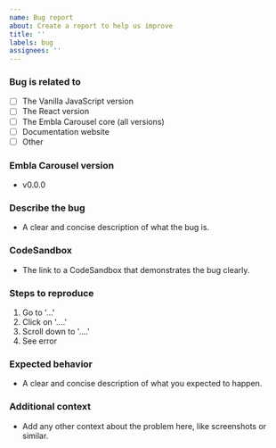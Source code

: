 ```yaml
---
name: Bug report
about: Create a report to help us improve
title: ''
labels: bug
assignees: ''
---
```


### Bug is related to

- [ ] The Vanilla JavaScript version
- [ ] The React version
- [ ] The Embla Carousel core (all versions)
- [ ] Documentation website
- [ ] Other

### Embla Carousel version

- v0.0.0

### Describe the bug

- A clear and concise description of what the bug is.

### CodeSandbox

- The link to a CodeSandbox that demonstrates the bug clearly.

### Steps to reproduce

1. Go to '...'
2. Click on '....'
3. Scroll down to '....'
4. See error

### Expected behavior

- A clear and concise description of what you expected to happen.

### Additional context

- Add any other context about the problem here, like screenshots or similar.

